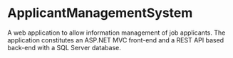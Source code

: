 # ApplicantManagementSystem
A web application to allow information management of job applicants. The application constitutes an ASP.NET MVC front-end and a REST API based back-end with a SQL Server database.
